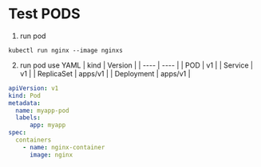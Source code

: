 # Test PODS

1. run pod
```shell
kubectl run nginx --image nginxs
```

2. run pod use YAML
| kind | Version |
|  ----  | ----  |
| POD | v1 |
| Service | v1 |
| ReplicaSet | apps/v1 |
| Deployment | apps/v1 |

```YAML
apiVersion: v1
kind: Pod
metadata:
  name: myapp-pod
  labels:
      app: myapp
spec:
  containers
    - name: nginx-container
      image: nginx
```